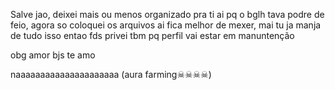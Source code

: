 Salve jao, deixei mais ou menos organizado pra ti ai pq o bglh tava podre de feio, agora so coloquei os arquivos ai fica melhor de mexer, mai tu ja manja de tudo isso entao fds
privei tbm pq perfil vai estar em manuntenção 

obg amor bjs te amo 

naaaaaaaaaaaaaaaaaaaaa
(aura farming☠☠☠☠)
